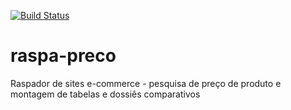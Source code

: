 [![Build Status](https://travis-ci.org/IvanBrasilico/raspa-preco.svg?branch=master)](https://travis-ci.org/IvanBrasilico/raspa-preco)

# raspa-preco
Raspador de sites e-commerce  - pesquisa de preço de produto e montagem de tabelas e dossiês comparativos
